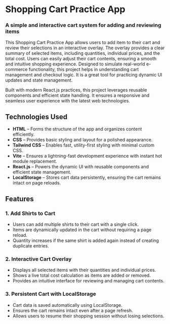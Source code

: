 # Shopping Cart Practice App  
### A simple and interactive cart system for adding and reviewing items  

This Shopping Cart Practice App allows users to add item to their cart and review their selections in an interactive overlay. The overlay provides a clear summary of selected items, including quantities, individual prices, and the total cost. Users can easily adjust their cart contents, ensuring a smooth and intuitive shopping experience. Designed to simulate real-world e-commerce functionality, this project helps in understanding cart management and checkout logic. It is a great tool for practicing dynamic UI updates and state management.  

Built with modern React.js practices, this project leverages reusable components and efficient state handling. It ensures a responsive and seamless user experience with the latest web technologies.  


## Technologies Used  

- **HTML** – Forms the structure of the app and organizes content efficiently.  
- **CSS** – Provides basic styling and layout for a polished appearance.  
- **Tailwind CSS** – Enables fast, utility-first styling with minimal custom CSS.  
- **Vite** – Ensures a lightning-fast development experience with instant hot module replacement.  
- **React.js** – Powers the dynamic UI with reusable components and efficient state management.  
- **LocalStorage** – Stores cart data persistently, ensuring the cart remains intact on page reloads.  


## Features  

### 1. Add Shirts to Cart  
- Users can add multiple shirts to their cart with a single click.  
- Items are dynamically updated in the cart without requiring a page reload.  
- Quantity increases if the same shirt is added again instead of creating duplicate entries.  

### 2. Interactive Cart Overlay  
- Displays all selected items with their quantities and individual prices.  
- Shows a live total cost calculation as items are added or removed.  
- Provides an intuitive interface for reviewing and managing cart contents.  

### 3. Persistent Cart with LocalStorage  
- Cart data is saved automatically using LocalStorage.  
- Ensures the cart remains intact even after a page refresh.  
- Allows users to resume their shopping session without losing selections.  
